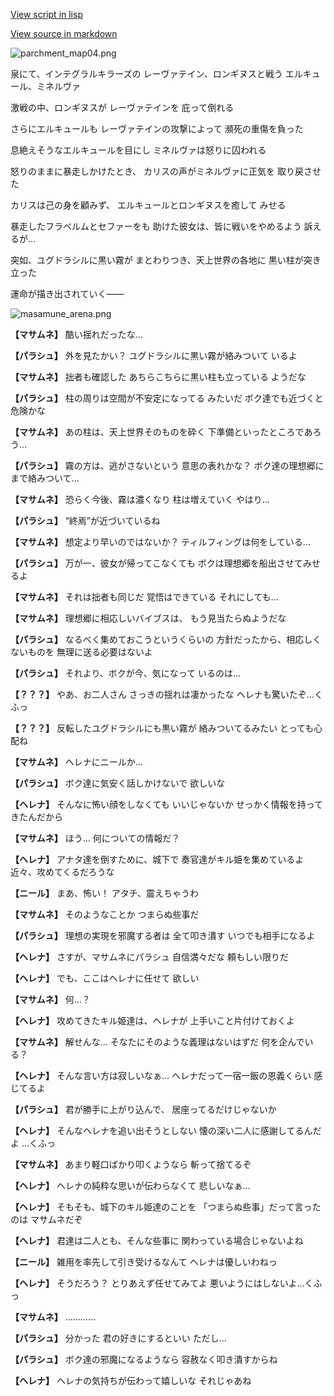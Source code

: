[View script in lisp](../scripts/210131010.txt)

[View source in markdown](210131010.md)

![parchment_map04.png](../images/backgrounds/parchment_map04.png)

泉にて、インテグラルキラーズの
レーヴァテイン、ロンギヌスと戦う
エルキュール、ミネルヴァ

激戦の中、ロンギヌスが
レーヴァテインを
庇って倒れる

さらにエルキュールも
レーヴァテインの攻撃によって
瀕死の重傷を負った

息絶えそうなエルキュールを目にし
ミネルヴァは怒りに囚われる

怒りのままに暴走しかけたとき、
カリスの声がミネルヴァに正気を
取り戻させた

カリスは己の身を顧みず、
エルキュールとロンギヌスを癒して
みせる

暴走したフラベルムとセファーをも
助けた彼女は、皆に戦いをやめるよう
訴えるが…

突如、ユグドラシルに黒い霧が
まとわりつき、天上世界の各地に
黒い柱が突き立った

運命が描き出されていく――

![masamune_arena.png](../images/backgrounds/masamune_arena.png)

**【マサムネ】**
酷い揺れだったな…

**【パラシュ】**
外を見たかい？
ユグドラシルに黒い霧が絡みついて
いるよ

**【マサムネ】**
拙者も確認した
あちらこちらに黒い柱も立っている
ようだな

**【パラシュ】**
柱の周りは空間が不安定になってる
みたいだ
ボク達でも近づくと危険かな

**【マサムネ】**
あの柱は、天上世界そのものを砕く
下準備といったところであろう…

**【パラシュ】**
霧の方は、逃がさないという
意思の表れかな？
ボク達の理想郷にまで絡みついて…

**【マサムネ】**
恐らく今後、霧は濃くなり
柱は増えていく
やはり…

**【パラシュ】**
“終焉”が近づいているね

**【マサムネ】**
想定より早いのではないか？
ティルフィングは何をしている…

**【パラシュ】**
万が一、彼女が帰ってこなくても
ボクは理想郷を船出させてみせるよ

**【マサムネ】**
それは拙者も同じだ
覚悟はできている
それにしても…

**【マサムネ】**
理想郷に相応しいバイブスは、
もう見当たらぬようだな

**【パラシュ】**
なるべく集めておこうというくらいの
方針だったから、相応しくないものを
無理に送る必要はないよ

**【パラシュ】**
それより、ボクが今、気になって
いるのは…

**【？？？】**
やあ、お二人さん
さっきの揺れは凄かったな
ヘレナも驚いたぞ…くふっ

**【？？？】**
反転したユグドラシルにも黒い霧が
絡みついてるみたい
とっても心配ね

**【マサムネ】**
ヘレナにニールか…

**【パラシュ】**
ボク達に気安く話しかけないで
欲しいな

**【ヘレナ】**
そんなに怖い顔をしなくても
いいじゃないか
せっかく情報を持ってきたんだから

**【マサムネ】**
ほう…
何についての情報だ？

**【ヘレナ】**
アナタ達を倒すために、城下で
奏官達がキル姫を集めているよ
近々、攻めてくるだろうな

**【ニール】**
まあ、怖い！
アタチ、震えちゃうわ

**【マサムネ】**
そのようなことか
つまらぬ些事だ

**【パラシュ】**
理想の実現を邪魔する者は
全て叩き潰す
いつでも相手になるよ

**【ヘレナ】**
さすが、マサムネにパラシュ
自信満々だな
頼もしい限りだ

**【ヘレナ】**
でも、ここはヘレナに任せて
欲しい

**【マサムネ】**
何…？

**【ヘレナ】**
攻めてきたキル姫達は、ヘレナが
上手いこと片付けておくよ

**【マサムネ】**
解せんな…
そなたにそのような義理はないはずだ
何を企んでいる？

**【ヘレナ】**
そんな言い方は寂しいなぁ…
ヘレナだって一宿一飯の恩義くらい
感じてるよ

**【パラシュ】**
君が勝手に上がり込んで、
居座ってるだけじゃないか

**【ヘレナ】**
そんなヘレナを追い出そうとしない
懐の深い二人に感謝してるんだよ
…くふっ

**【マサムネ】**
あまり軽口ばかり叩くようなら
斬って捨てるぞ

**【ヘレナ】**
ヘレナの純粋な思いが伝わらなくて
悲しいなぁ…

**【ヘレナ】**
そもそも、城下のキル姫達のことを
「つまらぬ些事」だって言ったのは
マサムネだぞ

**【ヘレナ】**
君達は二人とも、そんな些事に
関わっている場合じゃないよね

**【ニール】**
雑用を率先して引き受けるなんて
ヘレナは優しいわねっ

**【ヘレナ】**
そうだろう？
とりあえず任せてみてよ
悪いようにはしないよ…くふっ

**【マサムネ】**
…………

**【パラシュ】**
分かった
君の好きにするといい
ただし…

**【パラシュ】**
ボク達の邪魔になるようなら
容赦なく叩き潰すからね

**【ヘレナ】**
ヘレナの気持ちが伝わって嬉しいな
それじゃあね
